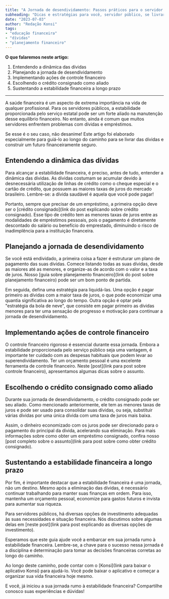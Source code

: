 ```yaml
---
title: "A Jornada de desendividamento: Passos práticos para o servidor público alcance a estabilidade financeira"
subheading: "Dicas e estratégias para você, servidor público, se livrar das dívidas e alcançar equilíbrio nas suas finanças."
date: "2023-07-03"
author: "Redação Konsi"
tags:
- "educação financeira"
- "dívidas"
- "planejamento financeiro"
---
```


**O que falaremos neste artigo:**
1. Entendendo a dinâmica das dívidas
2. Planejando a jornada de desendividamento
3. Implementando ações de controle financeiro
4. Escolhendo o crédito consignado como aliado
5. Sustentando a estabilidade financeira a longo prazo

--- 

A saúde financeira é um aspecto de extrema importância na vida de qualquer profissional. Para os servidores públicos, a estabilidade proporcionada pelo serviço estatal pode ser um forte aliado na manutenção desse equilíbrio financeiro. No entanto, ainda é comum que muitos servidores enfrentem problemas com dívidas e empréstimos.

Se esse é o seu caso, não desanime! Este artigo foi elaborado especialmente para guiá-lo ao longo do caminho para se livrar das dívidas e construir um futuro financeiramente seguro.

## Entendendo a dinâmica das dívidas

Para alcançar a estabilidade financeira, é preciso, antes de tudo, entender a dinâmica das dívidas. As dívidas costumam se acumular devido à desnecessária utilização de linhas de crédito como o cheque especial e o cartão de crédito, que possuem as maiores taxas de juros do mercado brasileiro. Lembre-se: a dívida saudável é aquela que você pode pagar!

Portanto, sempre que precisar de um empréstimo, a primeira opção deve ser o [crédito consignado](link do post explicando sobre crédito consignado). Esse tipo de crédito tem as menores taxas de juros entre as modalidades de empréstimos pessoais, pois o pagamento é diretamente descontado do salário ou benefício do emprestado, diminuindo o risco de inadimplência para a instituição financeira.

## Planejando a jornada de desendividamento

Se você está endividado, a primeira coisa a fazer é estruturar um plano de pagamento das suas dívidas. Comece listando todas as suas dívidas, desde as maiores até as menores, e organize-as de acordo com o valor e a taxa de juros. Nosso [guia sobre planejamento financeiro](link do post sobre planejamento financeiro) pode ser um bom ponto de partida.

Em seguida, defina uma estratégia para liquidá-las. Uma opção é pagar primeiro as dívidas com a maior taxa de juros, o que pode economizar uma quantia significativa ao longo do tempo. Outra opção é optar pela "estratégia da bola de neve", que consiste em pagar primeiro as dívidas menores para ter uma sensação de progresso e motivação para continuar a jornada de desendividamento.

## Implementando ações de controle financeiro

O controle financeiro rigoroso é essencial durante essa jornada. Embora a estabilidade proporcionada pelo serviço público seja uma vantagem, é importante ter cuidado com as despesas habituais que podem levar ao superendividamento. Ter um orçamento pessoal é uma excelente ferramenta de controle financeiro. Neste [post](link para post sobre controle financeiro), apresentamos algumas dicas sobre o assunto.

## Escolhendo o crédito consignado como aliado

Durante sua jornada de desendividamento, o crédito consignado pode ser seu aliado. Como mencionado anteriormente, ele tem as menores taxas de juros e pode ser usado para consolidar suas dívidas, ou seja, substituir várias dívidas por uma única dívida com uma taxa de juros mais baixa. 

Assim, o dinheiro economizado com os juros pode ser direcionado para o pagamento do principal da dívida, acelerando sua eliminação. Para mais informações sobre como obter um empréstimo consignado, confira nosso [post completo sobre o assunto](link para post sobre como obter crédito consignado).

## Sustentando a estabilidade financeira a longo prazo

Por fim, é importante destacar que a estabilidade financeira é uma jornada, não um destino. Mesmo após a eliminação das dívidas, é necessário continuar trabalhando para manter suas finanças em ordem. Para isso, mantenha um orçamento pessoal, economize para gastos futuros e invista para aumentar sua riqueza.

Para servidores públicos, há diversas opções de investimento adequadas às suas necessidades e situação financeira. Nós discutimos sobre algumas delas em [neste post](link para post explicando as diversas opções de investimento).

Esperamos que este guia ajude você a embarcar em sua jornada rumo à estabilidade financeira. Lembre-se, a chave para o sucesso nessa jornada é a disciplina e determinação para tomar as decisões financeiras corretas ao longo do caminho.

Ao longo deste caminho, pode contar com o [Konsi](link para baixar o aplicativo Konsi) para ajudá-lo. Você pode baixar o aplicativo e começar a organizar sua vida financeira hoje mesmo.

E você, já iniciou a sua jornada rumo à estabilidade financeira? Compartilhe conosco suas experiências e dúvidas!